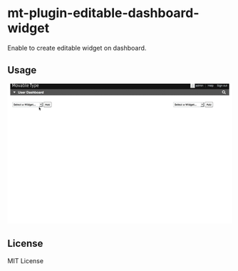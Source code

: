 # mt-plugin-editable-dashboard-widget
Enable to create editable widget on dashboard.

## Usage

![screen capture](https://github.com/masiuchi/mt-plugin-editable-dashboard-widget/raw/master/screen-capture.gif)

## License

MIT License

